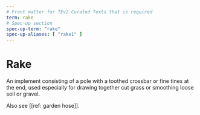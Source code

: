 ```yaml
---
# Front matter for TEv2 Curated Texts that is required
term: rake
# Spec-up section
spec-up-term: "rake"
spec-up-aliases: [ "rake1" ]
---
```


# Rake

An implement consisting of a pole with a toothed crossbar or fine tines at the end, used especially for drawing together cut grass or smoothing loose soil or gravel.

Also see [[ref: garden hose]].
